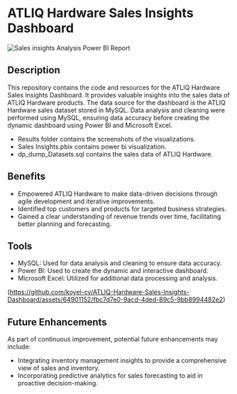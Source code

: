 # ATLIQ Hardware Sales Insights Dashboard





![Sales insights Analysis Power BI Report](https://github.com/koyel-cy/ATLIQ-Hardware-Sales-Insights-Dashboard/assets/64901152/00943065-1c0e-46b2-9c16-b9dce896150d)






## Description
This repository contains the code and resources for the ATLIQ Hardware Sales Insights Dashboard. It provides valuable insights into the sales data of ATLIQ Hardware products. The data source for the dashboard is the ATLIQ Hardware sales dataset stored in MySQL. Data analysis and cleaning were performed using MySQL, ensuring data accuracy before creating the dynamic dashboard using Power BI and Microsoft Excel.
- Results folder contains the screenshots of the visualizations.
- Sales Insights.pbix contains power bi visualization.
- dp_dump_Datasets.sql contains the sales data of ATLIQ Hardware.


## Benefits
- Empowered ATLIQ Hardware to make data-driven decisions through agile development and iterative improvements.
- Identified top customers and products for targeted business strategies.
- Gained a clear understanding of revenue trends over time, facilitating better planning and forecasting.


## Tools
- MySQL: Used for data analysis and cleaning to ensure data accuracy.
- Power BI: Used to create the dynamic and interactive dashboard.
- Microsoft Excel: Utilized for additional data processing and analysis.

(https://github.com/koyel-cy/ATLIQ-Hardware-Sales-Insights-Dashboard/assets/64901152/fbc7d7e0-9acd-4ded-89c5-9bb8994482e2)

## Future Enhancements
As part of continuous improvement, potential future enhancements may include:
- Integrating inventory management insights to provide a comprehensive view of sales and inventory.
- Incorporating predictive analytics for sales forecasting to aid in proactive decision-making.
